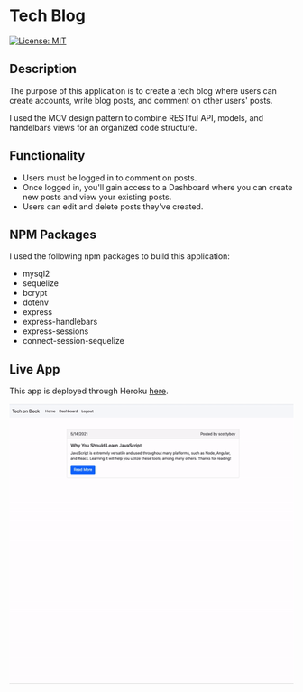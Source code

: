 # Tech Blog
[![License: MIT](https://img.shields.io/badge/License-MIT-blue.svg)](https://opensource.org/licenses/MIT)


## Description

The purpose of this application is to create a tech blog where users can create accounts, write blog posts, and comment on other users' posts.

I used the MCV design pattern to combine RESTful API, models, and handelbars views for an organized code structure.

## Functionality

* Users must be logged in to comment on posts.
* Once logged in, you'll gain access to a Dashboard where you can create new posts and view your existing posts.
* Users can edit and delete posts they've created.

## NPM Packages
I used the following npm packages to build this application:
* mysql2
* sequelize
* bcrypt
* dotenv
* express
* express-handlebars
* express-sessions
* connect-session-sequelize

## Live App

This app is deployed through Heroku [here](https://blooming-gorge-05033.herokuapp.com/).

![Application Preview](./images/app.gif)





